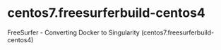 # centos7.freesurferbuild-centos4
FreeSurfer - Converting Docker to Singularity (centos7.freesurferbuild-centos4)
